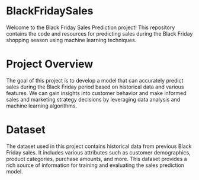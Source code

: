 # BlackFridaySales

Welcome to the Black Friday Sales Prediction project! This repository contains the code and resources for predicting sales during the Black Friday shopping season using machine learning techniques.

# Project Overview
The goal of this project is to develop a model that can accurately predict sales during the Black Friday period based on historical data and various features. We can gain insights into customer behavior and make informed sales and marketing strategy decisions by leveraging data analysis and machine learning algorithms.

# Dataset
The dataset used in this project contains historical data from previous Black Friday sales. It includes various attributes such as customer demographics, product categories, purchase amounts, and more. This dataset provides a rich source of information for training and evaluating the sales prediction model.
